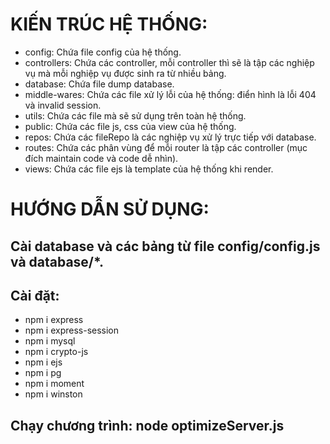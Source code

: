 # KIẾN TRÚC HỆ THỐNG:

+ config: Chứa file config của hệ thống.
+ controllers: Chứa các controller, mỗi controller thì sẽ là tập các nghiệp vụ mà mỗi nghiệp vụ được sinh ra từ nhiều bảng.
+ database: Chứa file dump database.
+ middle-wares: Chứa các file xử lý lỗi của hệ thống: điển hình là lỗi 404 và invalid session.
+ utils: Chứa các file mà sẽ sử dụng trên toàn hệ thống.
+ public: Chứa các file js, css của view của hệ thống.
+ repos: Chứa các fileRepo là các nghiệp vụ xử lý trực tiếp với database.
+ routes: Chứa các phân vùng để mỗi router là tập các controller (mục đích maintain code và code dễ nhìn).
+ views: Chứa các file ejs là template của hệ thống khi render.

# HƯỚNG DẪN SỬ DỤNG:

## Cài database và các bảng từ file config/config.js và database/*.

## Cài đặt:
+ npm i express
+ npm i express-session
+ npm i mysql
+ npm i crypto-js
+ npm i ejs
+ npm i pg
+ npm i moment
+ npm i winston

## Chạy chương trình: node optimizeServer.js

